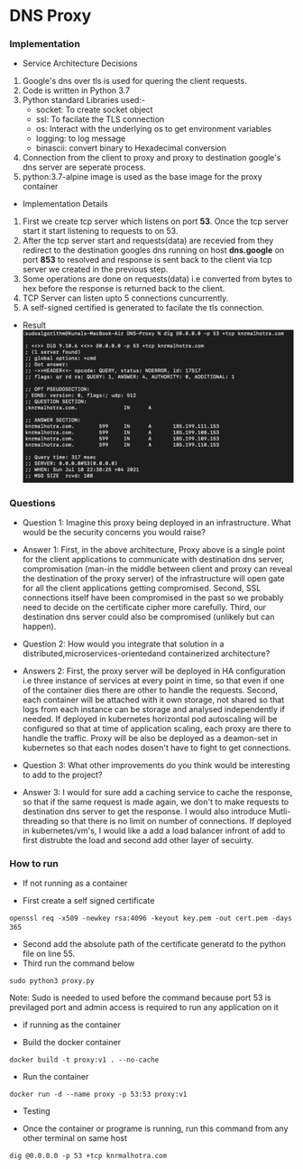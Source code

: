 # DNS Proxy 

### Implementation

- Service Architecture Decisions

1. Google's dns over tls is used for quering the client requests.
2. Code is written in Python 3.7
3. Python standard Libraries used:-
    - socket: To create socket object
    - ssl: To facilate the TLS connection
    - os: Interact with the underlying os to get environment variables
    - logging: to log message
    - binascii: convert binary to Hexadecimal conversion
4. Connection from the client to proxy and proxy to destination google's dns server are seperate process.
5. python:3.7-alpine image is used as the base image for the proxy container

- Implementation Details

1. First we create tcp server which listens on port **53**. Once the tcp server start it start listening to requests to on 53.
2. After the tcp server start and requests(data) are recevied from they redirect to the destination googles dns running on host **dns.google** on port **853** to resolved and response is sent back to the client via tcp server we created in the previous step.
3. Some operations are done on requests(data) i.e converted from bytes to hex before the response is returned back to the client.
4. TCP Server can listen upto 5 connections cuncurrently.
5. A self-signed certified is generated to facilate the tls connection.

- Result
![alt text](assets/output.png)


### Questions

- Question 1: Imagine this proxy being deployed in an infrastructure. What would be the security concerns you would raise?
- Answer 1: First, in the above architecture, Proxy above is a single point for the client applications to communicate with destination dns server, compromisation (man-in the middle between client and proxy can reveal the destination of the proxy server) of the infrastructure will open gate for all the client applications getting compromised. Second, SSL connections itself have been compromised in the past so we probably need to decide on the certificate cipher more carefully. Third, our destination dns server could also be compromised (unlikely but can happen).

- Question 2: How would you integrate that solution in a distributed,microservices-orientedand containerized architecture?
- Answers 2: First, the proxy server will be deployed in HA configuration i.e three instance of services at every point in time, so that even if one of the container dies there are other to handle the requests. Second, each container will be attached with it own storage, not shared so that logs from each instance can be storage and analysed independently if needed. If deployed in kubernetes horizontal pod autoscaling will be configured so that at time of application scaling, each proxy are there to handle the traffic. Proxy will be also be deployed as a deamon-set in kubernetes so that each nodes dosen't have to fight to get connections. 

- Question 3: What other improvements do you think would be interesting to add to the project?
- Answer 3: I would for sure add a caching service to cache the response, so that if the same request is made again, we don't to make requests to destination dns server to get the response. I would also introduce Mutli-threading so that there is no limit on number of connections. If deployed in kubernetes/vm's, I would like a add a load balancer infront of add to first distrubte the load and second add other layer of secuirty.

### How to run

* If not running as a container

- First create a self signed certificate
```
openssl req -x509 -newkey rsa:4096 -keyout key.pem -out cert.pem -days 365
```
- Second add the absolute path of the certificate generatd to the python file on line 55.
- Third run the command below
``` 
sudo python3 proxy.py
```
Note: Sudo is needed to used before the command because port 53 is previlaged port and admin access is required to run any application on it

* if running as the container
- Build the docker container
```
docker build -t proxy:v1 . --no-cache
```
- Run the container
```
docker run -d --name proxy -p 53:53 proxy:v1
```

* Testing

- Once the container or programe is running, run this command from any other terminal on same host
```
dig @0.0.0.0 -p 53 +tcp knrmalhotra.com
```
